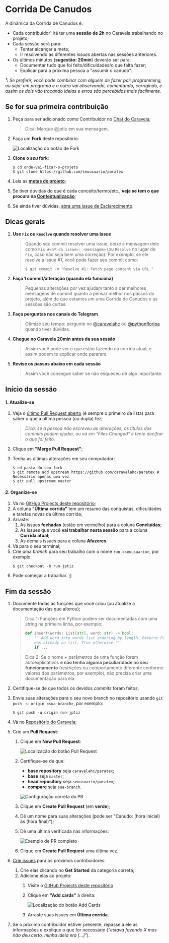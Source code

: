 Corrida De Canudos
==================

A dinâmica da Corrida de Canudos é:
- Cada contribuidor¹ irá ter uma **sessão de 2h** no Caravela trabalhando no
  projeto;
- Cada sessão será para:
  - Tentar alcançar a meta;
  - Ir resolvendo as diferentes _issues_ abertas nas sessões anteriores.
- Os últimos minutos (**sugestão: 20min**) deverão ser para:
  - Documentar tudo que foi feito/dificuldades/o que falta fazer;
  - Explicar para a próxima pessoa a "assumir o canudo".

_**¹:** Se preferir, você pode combinar com alguém de fazer _pair programming_,
ou seja: um programa e o outro vai observando, comentando, corrigindo, e assim
os dois vão trocando ideias e erros são percebidos mais facilmente._

Se for sua primeira contribuição
--------------------------------

1. Peça para ser adicionado como Contribuidor no [Chat do
   Caravela](https://t.me/caravelahc);

   > Dica: Marque @jptiz em sua mensagem.

2. Faça um **Fork** deste repositório:

   ![Localização do botão de Fork](https://i.imgur.com/pMY4odP.png)

3. **Clone o _seu_ fork**:

   ```console
   $ cd onde-vai-ficar-o-projeto
   $ git clone https://github.com/seuusuario/paratex
   ```

4. Leia as **[metas do projeto](README.md#metas)**;
5. Se tiver dúvidas do que é cada conceito/termo/etc., **veja se tem o que
   procura na [Contextualização](README.md#contextualização)**;
6. Se ainda tiver dúvidas, [abra uma issue de
   Esclarecimento](https://github.com/caravelahc/paratex/issues/new?assignees=&labels=question&template=esclarecimento.md&title=).

Dicas gerais
------------

1. **Use `Fix` ou `Resolve` quando resolver uma issue**

   > Quando seu commit resolver uma issue, deixe a mensagem dele como `Fix #<nº da
   > issue>: <mensagem>` (ou `Resolve` no lugar de `Fix`, caso não seja bem uma
   > correção). Por exemplo, se ele resolve a Issue #1, você pode fazer seu commit
   > como:
   >
   > ```console
   > $ git commit -m "Resolve #1: Fetch page content via URL."
   > ```


2. **Faça 1 commit/alteração (quando ela funciona)**

   > Pequenas alterações por vez ajudam tanto a dar melhores mensagens de commit
   > quanto a pensar melhor nos passos do projeto, além de que estamos em uma
   > Corrida de Canudos e as sessões são curtas.


3. **Faça perguntas nos canais do Telegram**

   > Otimize seu tempo: pergunte no [@caravelahc](t.me/caravelahc) ou
   > [@pythonfloripa](t.me/pythonfloripa) quando tiver dúvidas.

4. **Chegue no Caravela 20min antes da sua sessão**

   > Assim você pode ver o que estão fazendo na corrida atual, e assim podem te
   > explicar onde pararam.

5. **Revise os passos abaixo em cada sessão**

   > Assim você consegue saber se não esqueceu de algo importante.

Início da sessão
----------------

#### 1. Atualize-se

1. Veja o [último Pull Request
   aberto](https://github.com/caravelahc/paratex/pulls) (é sempre o primeiro da
   lista) para saber o que a última pessoa (ou dupla) fez;

   > _Dica: se a pessoa não escreveu as alterações, os títulos dos commits
   > podem ajudar, ou vá em "Files Changed" e tente decifrar o que foi feito._
2. Clique em **"Merge Pull Request"**;
3. Tenha as últimas alterações em seu computador:
   ```console
   $ cd pasta-do-seu-fork
   $ git remote add upstream https://github.com/caravelahc/paratex # Necessário apenas uma vez
   $ git pull upstream master
   ```

#### 2. Organize-se

1. Vá no [GitHub Projects deste
   repositório](https://github.com/caravelahc/paratex/projects/1);
2. A coluna **"Última corrida"** tem um resumo das conquistas, dificuldades e
   tarefas novas da última corrida;
3. Arraste:
   1. As issues **fechadas** (estão em vermelho) para a coluna **Concluídas**;
   2. As issues que você **vai trabalhar nesta sessão** para a coluna **Corrida
      atual**;
   3. As demais issues para a coluna **Afazeres**.
4. Vá para o seu terminal;
5. Crie uma _branch_ para seu trabalho com o nome `run-<seuusuario>`, por
   exemplo:
   ```console
   $ git checkout -b run-jptiz
   ```
6. Pode começar a trabalhar. ;)

Fim da sessão
-------------

1. Documente todas as funções que você criou (ou atualize a documentação das
   que alterou);
   > Dica 1: Funções em Python podem ser documentadas com uma _string_ na
   > primeira linha, por exemplo:
   > ```python
   > def insert(words: List[str], word: str) -> bool:
   >     '''Add word into words list ordering by length. Returns False if word
   >     was already on list, True otherwise.'''
   >     if ...
   > ```

   > Dica 2: Se o nome + parâmetros de uma função forem autoexplicativos **e
   > não tenha alguma peculiaridade no seu funcionamento** (restrições ou
   > comportamento diferente conforme valores dos parâmetros, por exemplo), não
   > precisa criar uma documentação para ela.
2. Certifique-se de que todos os devidos _commits_ foram feitos;
3. Envie suas alterações para o seu novo branch no repositório usando `git push
   -u origin <sua-branch>`, por exemplo:
   ```console
   $ git push -u origin run-jptiz
   ```
4. Vá no [Repositório do Caravela](https://github.com/caravelahc/paratex);
5. Crie um **Pull Request**:
   1. Clique em **New Pull Request**:

      ![Localização do botão Pull Request](https://i.imgur.com/qFp0r3h.png)

   2. Certifique-se de que:
      - **base repository** seja `caravelahc/paratex`;
      - **base** seja `master`;
      - **head repository** seja `seuusuario/paratex`;
      - **compare** seja `sua-branch`.

      ![Configuração correta do PR](https://i.imgur.com/ZF8SLU2.png)

   3. Clique em **Create Pull Request** (em **verde**);
   4. Dê um nome para suas alterações (pode ser "Canudo: (hora inicial) às
      (hora final)");
   5. Dê uma última verificada nas informações:

      ![Exemplo de PR completo](https://i.imgur.com/GTxv0BM.png)
   6. Clique em **Create Pull Request** uma última vez.

4. [Crie issues](https://github.com/caravelahc/paratex/issues/new/choose) para
   os próximos contribuidores:
   1. Crie elas clicando no **Get Started** da categoria correta;
   2. Adicione elas ao projeto:
      1. Visite o [GitHub Projects deste
         repositório](https://github.com/caravelahc/paratex/projects/1)
      2. Clique em **"Add cards"** à direita:

         ![Localização do botão Add Cards](https://i.imgur.com/lU4NAXA.png)

      3. Arraste suas issues em **Última corrida**.
5. Se o próximo contribuidor estiver presente, repasse a ele as informações e
   explique o que for necessário (_"estava fazendo X mas não deu certo, minha
   ideia era [...]"_).
